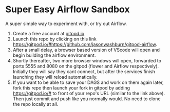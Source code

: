 # Super Easy Airflow Sandbox

A super simple way to experiment with, or try out Airflow. 
1. Create a free account at [gitpod.io](http://www.gitpod.io)
2. Launch this repo by clicking on this link  https://gitpod.io/#https://github.com/jasonwashburn/gitpod-airflow.
3. After a small delay, a browser based version of VScode will open and begin building the airflow environment.
4. Shortly thereafter, two more browser windows will open, forwarded to ports 5555 and 8080 on the gitpod (flower and Airflow respectively). Initially they will say they cant connect, but after the services finish launching they will reload automatically.
5. If you want to be able to save your DAGS and work on them again later, fork this repo then launch your fork in gitpod by adding https://gitpod.io/# to front of your repo's URL (similar to the link above). Then just commit and push like you normally would. No need to clone the repo locally at all.